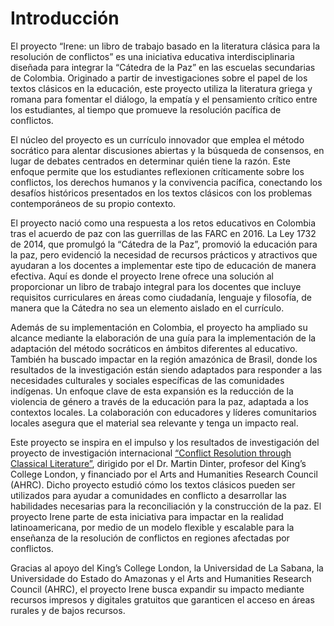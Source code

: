 # Introducción

El proyecto “Irene: un libro de trabajo basado en la literatura clásica para la resolución de conflictos” es una iniciativa educativa interdisciplinaria diseñada para integrar la “Cátedra de la Paz” en las escuelas secundarias de Colombia. Originado a partir de investigaciones sobre el papel de los textos clásicos en la educación, este proyecto utiliza la literatura griega y romana para fomentar el diálogo, la empatía y el pensamiento crítico entre los estudiantes, al tiempo que promueve la resolución pacífica de conflictos.

El núcleo del proyecto es un currículo innovador que emplea el método socrático para alentar discusiones abiertas y la búsqueda de consensos, en lugar de debates centrados en determinar quién tiene la razón. Este enfoque permite que los estudiantes reflexionen críticamente sobre los conflictos, los derechos humanos y la convivencia pacífica, conectando los desafíos históricos presentados en los textos clásicos con los problemas contemporáneos de su propio contexto.

El proyecto nació como una respuesta a los retos educativos en Colombia tras el acuerdo de paz con las guerrillas de las FARC en 2016. La Ley 1732 de 2014, que promulgó la “Cátedra de la Paz”, promovió la educación para la paz, pero evidenció la necesidad de recursos prácticos y atractivos que ayudaran a los docentes a implementar este tipo de educación de manera efectiva. Aquí es donde el proyecto Irene ofrece una solución al proporcionar un libro de trabajo integral para los docentes que incluye requisitos curriculares en áreas como ciudadanía, lenguaje y filosofía, de manera que la Cátedra no sea un elemento aislado en el currículo.

Además de su implementación en Colombia, el proyecto ha ampliado su alcance mediante la elaboración de una guía para la implementación de la adaptación del método socráticos en ámbitos diferentes al educativo. También ha buscado impactar en la región amazónica de Brasil, donde los resultados de la investigación están siendo adaptados para responder a las necesidades culturales y sociales específicas de las comunidades indígenas. Un enfoque clave de esta expansión es la reducción de la violencia de género a través de la educación para la paz, adaptada a los contextos locales. La colaboración con educadores y líderes comunitarios locales asegura que el material sea relevante y tenga un impacto real.

<p>Este proyecto se inspira en el impulso y los resultados de investigación del proyecto de investigación internacional <a href="https://sites.google.com/view/conflictandclassics/home" class="external-link">“Conflict Resolution through Classical Literature”</a>, dirigido por el Dr. Martin Dinter, profesor del King’s College London, y financiado por el Arts and Humanities Research Council (AHRC). Dicho proyecto estudió cómo los textos clásicos pueden ser utilizados para ayudar a comunidades en conflicto a desarrollar las habilidades necesarias para la reconciliación y la construcción de la paz. El proyecto Irene parte de esta iniciativa para impactar en la realidad latinoamericana, por medio de un modelo flexible y escalable para la enseñanza de la resolución de conflictos en regiones afectadas por conflictos.</p>

Gracias al apoyo del King’s College London, la Universidad de La Sabana, la Universidade do Estado do Amazonas y el Arts and Humanities Research Council (AHRC), el proyecto Irene busca expandir su impacto mediante recursos impresos y digitales gratuitos que garanticen el acceso en áreas rurales y de bajos recursos.